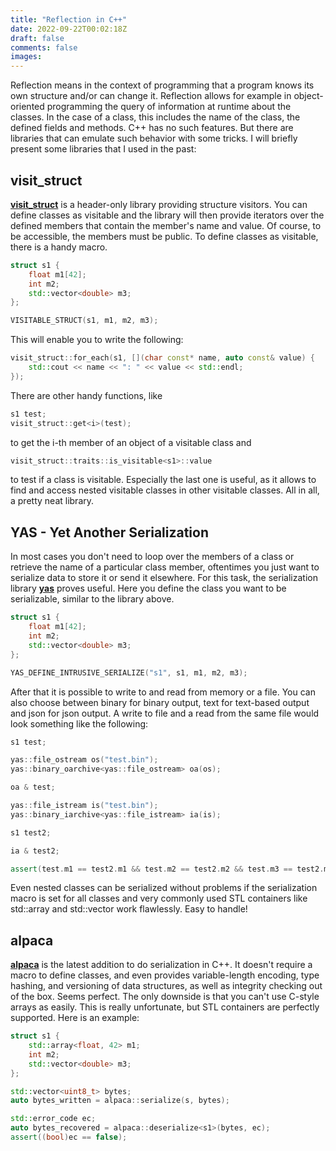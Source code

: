 ```yaml
---
title: "Reflection in C++"
date: 2022-09-22T00:02:18Z
draft: false
comments: false
images:
---
```


Reflection means in the context of programming that a program knows its own structure and/or can change it.
Reflection allows for example in object-oriented programming the query of information at runtime about the classes.
In the case of a class, this includes the name of the class, the defined fields and methods.
C++ has no such features.
But there are libraries that can emulate such behavior with some tricks.
I will briefly present some libraries that I used in the past:

## visit_struct

[**visit_struct**](https://github.com/garbageslam/visit_struct) is a header-only library providing structure visitors.
You can define classes as visitable and the library will then provide iterators over the defined members that contain the member's name and value.
Of course, to be accessible, the members must be public.
To define classes as visitable, there is a handy macro.
```c++
struct s1 {
    float m1[42];
    int m2;
    std::vector<double> m3;
};

VISITABLE_STRUCT(s1, m1, m2, m3);
```
This will enable you to write the following:
```c++
visit_struct::for_each(s1, [](char const* name, auto const& value) {
    std::cout << name << ": " << value << std::endl;
});
```
There are other handy functions, like
```c++
s1 test;
visit_struct::get<i>(test);
```
to get the i-th member of an object of a visitable class and
```c++
visit_struct::traits::is_visitable<s1>::value
```
to test if a class is visitable.
Especially the last one is useful, as it allows to find and access nested visitable classes in other visitable classes.
All in all, a pretty neat library.

## YAS - Yet Another Serialization

In most cases you don't need to loop over the members of a class or retrieve the name of a particular class member, oftentimes you just want to serialize data to store it or send it elsewhere.
For this task, the serialization library [**yas**](https://github.com/niXman/yas) proves useful.
Here you define the class you want to be serializable, similar to the library above.
```c++
struct s1 {
    float m1[42];
    int m2;
    std::vector<double> m3;
};

YAS_DEFINE_INTRUSIVE_SERIALIZE("s1", s1, m1, m2, m3);
```
After that it is possible to write to and read from memory or a file.
You can also choose between binary for binary output, text for text-based output and json for json output.
A write to file and a read from the same file would look something like the following:
```c++
s1 test;

yas::file_ostream os("test.bin");
yas::binary_oarchive<yas::file_ostream> oa(os);

oa & test;

yas::file_istream is("test.bin");
yas::binary_iarchive<yas::file_istream> ia(is);

s1 test2;

ia & test2;

assert(test.m1 == test2.m1 && test.m2 == test2.m2 && test.m3 == test2.m3);
```
Even nested classes can be serialized without problems if the serialization macro is set for all classes and very commonly used STL containers like std::array and std::vector work flawlessly.
Easy to handle!

## alpaca

[**alpaca**](https://github.com/p-ranav/alpaca) is the latest addition to do serialization in C++.
It doesn't require a macro to define classes, and even provides variable-length encoding, type hashing, and versioning of data structures, as well as integrity checking out of the box.
Seems perfect.
The only downside is that you can't use C-style arrays as easily.
This is really unfortunate, but STL containers are perfectly supported.
Here is an example:
```c++
struct s1 {
    std::array<float, 42> m1;
    int m2;
    std::vector<double> m3;
};

std::vector<uint8_t> bytes;
auto bytes_written = alpaca::serialize(s, bytes);

std::error_code ec;
auto bytes_recovered = alpaca::deserialize<s1>(bytes, ec);
assert((bool)ec == false);
```
